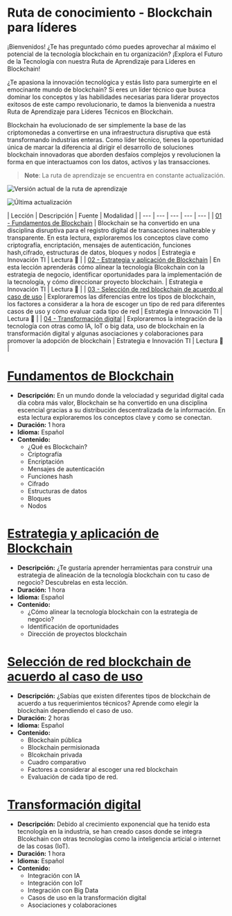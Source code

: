 # **Ruta de conocimiento - Blockchain para líderes**

¡Bienvenidos! ¿Te has preguntado cómo puedes aprovechar al máximo el potencial de la tecnología blockchain en tu organización? ¡Explora el Futuro de la Tecnología con nuestra Ruta de Aprendizaje para Líderes en Blockchain!

¿Te apasiona la innovación tecnológica y estás listo para sumergirte en el emocinante mundo de blockchain? Si eres un líder técnico que busca dominar los conceptos y las habilidades necesarias para liderar proyectos exitosos de este campo revolucionario, te damos la bienvenida a nuestra Ruta de Aprendizaje para Líderes Técnicos en Blockchain.

Blockchain ha evolucionado de ser simplemente la base de las criptomonedas a convertirse en una infraestructura disruptiva que está transformando industrias enteras. Como líder técnico, tienes la oportunidad única de marcar la diferencia al dirigir el desarrollo de soluciones blockchain innovadoras que aborden desfaíos complejos y revolucionen la forma en que interactuamos con los datos, activos y las transacciones.

> **Note**: La ruta de aprendizaje se encuentra en constante actualización.

![Versión actual de la ruta de aprendizaje](https://img.shields.io/github/manifest-json/v/Estrategia-e-innovacion-de-TI/Ruta_de_aprendizaje_Blockchain?color=orange&label=versi%C3%B3n%20actual&logo=version)

![Última actualización](https://img.shields.io/github/last-commit/Estrategia-e-innovacion-de-TI/Ruta_de_aprendizaje_Blockchain?label=%C3%9Altima%20actualizaci%C3%B3n)

| Lección | Descripción | Fuente | Modalidad |
| --- | --- | --- | --- | --- |
| [01 - Fundamentos de Blockchain](#01---fundamentos-de-blockchain) | Blockchain se ha convertido en una disciplina disruptiva para el registro digital de transacciones inalterable y transparente.  En esta lectura, exploraremos los conceptos clave como criptografía, encriptación, mensajes de autenticación, funciones hash,cifrado, estructuras de datos, bloques y nodos | Estrategia e Innovación TI | Lectura :page_facing_up: |
| [02 - Estrategia y aplicación de Blockchain](#estrategia-y-aplicación-de-blockchain) | En esta lección aprenderás cómo alinear la tecnología Blcokchain con la estrategia de negocio, identificar oportunidades para la implementación de la tecnología, y cómo direccionar proyecto blockchain. | Estrategia e Innovación TI | Lectura :page_facing_up: |
| [03 - Selección de red blockchain de acuerdo al caso de uso](#selección-de-red-blockchain-de-acuerdo-al-caso-de-uso) | Exploraremos las diferencias entre los tipos de blockchain, los factores a considerar a la hora de escoger un tipo de red para diferentes casos de uso y cómo evaluar cada tipo de red | Estrategia e Innovación TI | Lectura :page_facing_up: |
| [04 - Transformación digital](#transformación-digital) | Exploraremos la integración de la tecnología con otras como IA, IoT o big data, uso de blockchain en la transformación digital y algunas asociaciones y colaboraciones para promover la adopción de blockchain | Estrategia e Innovación TI | Lectura :page_facing_up: |

# **[Fundamentos de Blockchain]()**
- **Descripción:** En un mundo donde la velociadad y seguridad digital cada día cobra más valor, Blockchain se ha convertido en una disciplina escencial gracias a su distribución descentralizada de la información. En esta lectura exploraremos los conceptos clave y como se conectan.
- **Duración:** 1 hora
- **Idioma:** Español
- **Contenido:**
    - ¿Qué es Blockchain?
    - Criptografía
    - Encriptación
    - Mensajes de autenticación
    - Funciones hash
    - Cifrado
    - Estructuras de datos
    - Bloques
    - Nodos

# **[Estrategia y aplicación de Blockchain]()**
- **Descripción:** ¿Te gustaría aprender herramientas para construir una estrategia de alineación de la tecnología blockchain con tu caso de negocio? Descubrelas en esta lección.
- **Duración:** 1 hora
- **Idioma:** Español
- **Contenido:**
    - ¿Cómo alinear la tecnología blockchain con la estrategia de negocio?
    - Identificación de oportunidades
    - Dirección de proyectos blockchain

# **[Selección de red blockchain de acuerdo al caso de uso]()**
- **Descripción:** ¿Sabías que existen diferentes tipos de blockchain de acuerdo a tus requerimientos técnicos? Aprende como elegir la blockchain dependiendo el caso de uso.
- **Duración:** 2 horas
- **Idioma:** Español
- **Contenido:**
    - Blockchain pública
    - Blockchain permisionada
    - Blcokchain privada
    - Cuadro comparativo
    - Factores a considerar al escoger una red blockchain
    - Evaluación de cada tipo de red.


# **[Transformación digital]()**
- **Descripción:** Debido al crecimiento exponencial que ha tenido esta tecnología en la industria, se han creado casos donde se integra Blcokchain con otras tecnologías como la inteligencia articial o internet de las cosas (IoT).
- **Duración:** 1 hora 
- **Idioma:** Español
- **Contenido:**
    - Integración con IA
    - Integración con IoT
    - Integración con Big Data
    - Casos de uso en la transformación digital
    - Asociaciones y colaboraciones

